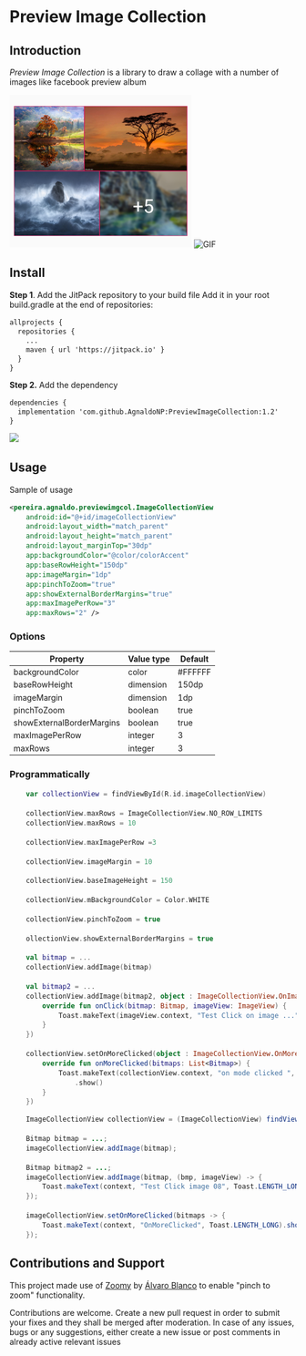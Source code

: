 # Preview Image Collection

## Introduction
*Preview Image Collection* is a library to draw a collage with a number of images like facebook preview album

![Screenshot](https://github.com/AgnaldoNP/PreviewImageCollection/blob/master/screenshot/screenshot.png?raw=true)
![GIF](https://github.com/AgnaldoNP/PreviewImageCollection/blob/master/screenshot/sample.gif?raw=true)

## Install

**Step 1**. Add the JitPack repository to your build file
Add it in your root build.gradle at the end of repositories:
```
allprojects {
  repositories {
    ...
    maven { url 'https://jitpack.io' }
  }
}
```
**Step 2.** Add the dependency
```
dependencies {
  implementation 'com.github.AgnaldoNP:PreviewImageCollection:1.2'
}
```
[![](https://jitpack.io/v/AgnaldoNP/PreviewImageCollection.svg)](https://jitpack.io/#AgnaldoNP/PreviewImageCollection)


## Usage

Sample of usage
```xml
<pereira.agnaldo.previewimgcol.ImageCollectionView
    android:id="@+id/imageCollectionView"
    android:layout_width="match_parent"
    android:layout_height="match_parent"
    android:layout_marginTop="30dp"
    app:backgroundColor="@color/colorAccent"
    app:baseRowHeight="150dp"
    app:imageMargin="1dp"
    app:pinchToZoom="true"
    app:showExternalBorderMargins="true"
    app:maxImagePerRow="3"
    app:maxRows="2" />

```
### Options
| Property                  | Value type        | Default |
|---------------------------|-------------------|---------|
| backgroundColor           | color             | #FFFFFF |
| baseRowHeight             | dimension         | 150dp   |
| imageMargin               | dimension         | 1dp     |
| pinchToZoom               | boolean           | true    |
| showExternalBorderMargins | boolean           | true    |
| maxImagePerRow            | integer           | 3       |
| maxRows                   | integer           | 3       |


### Programmatically
```kotlin
    var collectionView = findViewById(R.id.imageCollectionView)
    
    collectionView.maxRows = ImageCollectionView.NO_ROW_LIMITS
    collectionView.maxRows = 10
    
    collectionView.maxImagePerRow =3
    
    collectionView.imageMargin = 10
    
    collectionView.baseImageHeight = 150
    
    collectionView.mBackgroundColor = Color.WHITE
    
    collectionView.pinchToZoom = true
    
    ollectionView.showExternalBorderMargins = true
    
    val bitmap = ...
    collectionView.addImage(bitmap)
    
    val bitmap2 = ...
    collectionView.addImage(bitmap2, object : ImageCollectionView.OnImageClickListener {
        override fun onClick(bitmap: Bitmap, imageView: ImageView) {
            Toast.makeText(imageView.context, "Test Click on image ...", Toast.LENGTH_LONG).show()
        }
    })
    
    collectionView.setOnMoreClicked(object : ImageCollectionView.OnMoreClickListener {
        override fun onMoreClicked(bitmaps: List<Bitmap>) {
            Toast.makeText(collectionView.context, "on mode clicked ", Toast.LENGTH_LONG)
                .show()
        }
    })

``` 

```java
    ImageCollectionView collectionView = (ImageCollectionView) findViewById(R.id.imageCollectionView);

    Bitmap bitmap = ...;
    imageCollectionView.addImage(bitmap);
    
    Bitmap bitmap2 = ...;
    imageCollectionView.addImage(bitmap, (bmp, imageView) -> {
        Toast.makeText(context, "Test Click image 08", Toast.LENGTH_LONG).show();
    });
    
    imageCollectionView.setOnMoreClicked(bitmaps -> {
        Toast.makeText(context, "OnMoreClicked", Toast.LENGTH_LONG).show();
    });
``` 


## Contributions and Support

This project made use of [Zoomy](https://github.com/imablanco/Zoomy) by [Álvaro Blanco](https://github.com/imablanco) to enable "pinch to zoom" functionality.

Contributions are welcome. Create a new pull request in order to submit your fixes and they shall be merged after moderation. In case of any issues, bugs or any suggestions, either create a new issue or post comments in already active relevant issues
